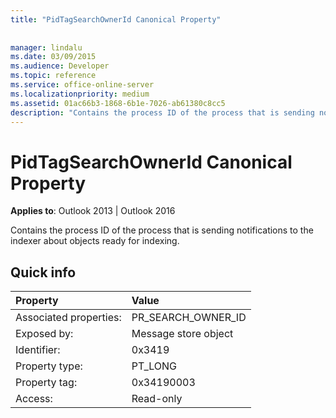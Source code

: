```yaml
---
title: "PidTagSearchOwnerId Canonical Property"
 
 
manager: lindalu
ms.date: 03/09/2015
ms.audience: Developer
ms.topic: reference
ms.service: office-online-server
ms.localizationpriority: medium
ms.assetid: 01ac66b3-1868-6b1e-7026-ab61380c8cc5
description: "Contains the process ID of the process that is sending notifications to the indexer about objects ready for indexing."
---
```


# PidTagSearchOwnerId Canonical Property

  
  
**Applies to**: Outlook 2013 | Outlook 2016 
  
Contains the process ID of the process that is sending notifications to the indexer about objects ready for indexing.
  
## Quick info

|Property |Value |
|:-----|:-----|
|Associated properties:  <br/> |PR_SEARCH_OWNER_ID  <br/> |
|Exposed by:  <br/> |Message store object  <br/> |
|Identifier:  <br/> |0x3419  <br/> |
|Property type:  <br/> |PT_LONG  <br/> |
|Property tag:  <br/> |0x34190003  <br/> |
|Access:  <br/> |Read-only  <br/> |
   

